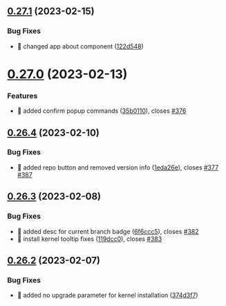## [0.27.1](https://github.com/oguzkaganeren/manjaro-starter/compare/v0.27.0...v0.27.1) (2023-02-15)


### Bug Fixes

* 🐛 changed app about component ([122d548](https://github.com/oguzkaganeren/manjaro-starter/commit/122d548a87c93e68f0cf1aeffbcdaab79e2e2e6a))



# [0.27.0](https://github.com/oguzkaganeren/manjaro-starter/compare/v0.26.4...v0.27.0) (2023-02-13)


### Features

* 🎸 added confirm popup commands ([35b0110](https://github.com/oguzkaganeren/manjaro-starter/commit/35b01108e34f72a30cf7c334a3e220161dce63b7)), closes [#376](https://github.com/oguzkaganeren/manjaro-starter/issues/376)



## [0.26.4](https://github.com/oguzkaganeren/manjaro-starter/compare/v0.26.3...v0.26.4) (2023-02-10)


### Bug Fixes

* 🐛 added repo button and removed version info ([1eda26e](https://github.com/oguzkaganeren/manjaro-starter/commit/1eda26e403989799c54e0ef86e3a7385f607a5cc)), closes [#377](https://github.com/oguzkaganeren/manjaro-starter/issues/377) [#387](https://github.com/oguzkaganeren/manjaro-starter/issues/387)



## [0.26.3](https://github.com/oguzkaganeren/manjaro-starter/compare/v0.26.2...v0.26.3) (2023-02-08)


### Bug Fixes

* 🐛 added desc for current branch badge ([6f6ccc5](https://github.com/oguzkaganeren/manjaro-starter/commit/6f6ccc5e2bd07a151348d09de15d546c302cc53e)), closes [#382](https://github.com/oguzkaganeren/manjaro-starter/issues/382)
* 🐛 install kernel tooltip fixes ([119dcc0](https://github.com/oguzkaganeren/manjaro-starter/commit/119dcc0cffdddc0e3c92aacb11942f04c778ea20)), closes [#383](https://github.com/oguzkaganeren/manjaro-starter/issues/383)



## [0.26.2](https://github.com/oguzkaganeren/manjaro-starter/compare/v0.26.1...v0.26.2) (2023-02-07)


### Bug Fixes

* 🐛 added no upgrade parameter for kernel installation ([374d3f7](https://github.com/oguzkaganeren/manjaro-starter/commit/374d3f7703c0a0f599d9350bca57d40fde1128d8))



